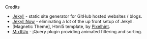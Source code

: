 Credits

- [Jekyll](https://github.com/jekyll/jekyll) - static site generator for GitHub hosted websites / blogs. 
- [Jekyll Now](https://github.com/barryclarck/jekyll-now) - eliminating a lot of the up front setup of Jekyll. 
- [Magnetic Theme], Html5 template, by [Pixelhint](Pixelhint.com).
- [MixItUp](https://github.com/patrickkunka/mixitup) - jQuery plugin providing animated filtering and sorting.

